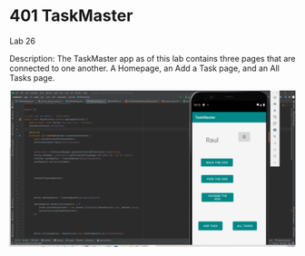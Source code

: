# 401 TaskMaster

Lab 26

Description: 
  The TaskMaster app as of this lab contains three pages that are connected to one another.
  A Homepage, an Add a Task page, and an All Tasks page.

![image description](screenshots/Screenshot%20(202).png)
